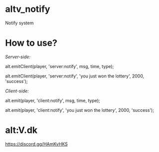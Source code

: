# altv_notify
Notify system

# How to use?

*Server-side:*

alt.emitClient(player, 'server:notify', msg, time, type);

alt.emitClient(player, 'server:notify', 'you just won the lottery', 2000, 'success');

*Client-side:*

alt.emit(player, 'client:notify', msg, time, type);

alt.emit(player, 'client:notify', 'you just won the lottery', 2000, 'success');

# alt:V.dk
https://discord.gg/HAmKvHKS
